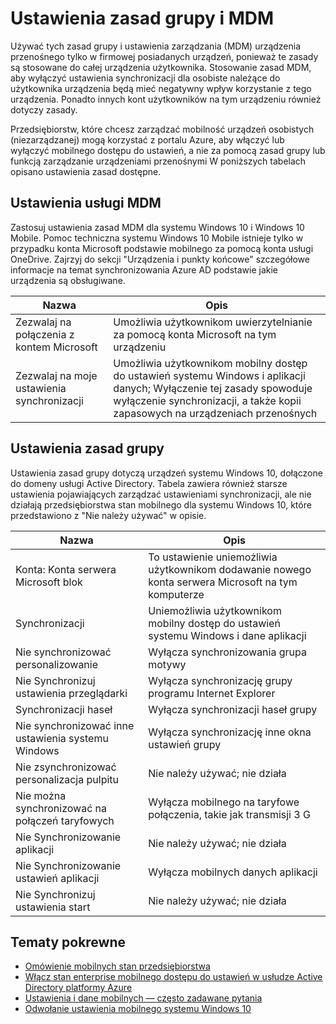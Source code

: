 <properties
    pageTitle="Ustawienia zasad i MDM grupy | Microsoft Azure"
    description="Informacje na temat zasad grupy i urządzenia przenośnego ustawienia zarządzania (MDM), które powinny być używane w firmowej posiadanych urządzeń. Te zasady są stosowane do całej urządzenia użytkownika."
    services="active-directory"
    keywords="Co to są grupy — zasady i ustawienia MDM dla mobilnego stan przedsiębiorstwa mobilny stan przedsiębiorstwa, chmury systemu windows"
    documentationCenter=""
    authors="femila"
    manager="swadhwa"
    editor="curtand"/>

<tags
    ms.service="active-directory"  
    ms.workload="identity"
    ms.tgt_pltfrm="na"
    ms.devlang="na"
    ms.topic="article"
    ms.date="09/27/2016"
    ms.author="femila"/>

# <a name="group-policy-and-mdm-settings"></a>Ustawienia zasad grupy i MDM

Używać tych zasad grupy i ustawienia zarządzania (MDM) urządzenia przenośnego tylko w firmowej posiadanych urządzeń, ponieważ te zasady są stosowane do całej urządzenia użytkownika. Stosowanie zasad MDM, aby wyłączyć ustawienia synchronizacji dla osobiste należące do użytkownika urządzenia będą mieć negatywny wpływ korzystanie z tego urządzenia. Ponadto innych kont użytkowników na tym urządzeniu również dotyczy zasady.

Przedsiębiorstw, które chcesz zarządzać mobilność urządzeń osobistych (niezarządzanej) mogą korzystać z portalu Azure, aby włączyć lub wyłączyć mobilnego dostępu do ustawień, a nie za pomocą zasad grupy lub funkcją zarządzanie urządzeniami przenośnymi
W poniższych tabelach opisano ustawienia zasad dostępne.

## <a name="mdm-settings"></a>Ustawienia usługi MDM
Zastosuj ustawienia zasad MDM dla systemu Windows 10 i Windows 10 Mobile.  Pomoc techniczna systemu Windows 10 Mobile istnieje tylko w przypadku konta Microsoft podstawie mobilnego za pomocą konta usługi OneDrive.  Zajrzyj do sekcji "Urządzenia i punkty końcowe" szczegółowe informacje na temat synchronizowania Azure AD podstawie jakie urządzenia są obsługiwane.

| Nazwa                               | Opis                                                          |
|------------------------------------|----------------------------------------------------------------------|
| Zezwalaj na połączenia z kontem Microsoft | Umożliwia użytkownikom uwierzytelnianie za pomocą konta Microsoft na tym urządzeniu |
| Zezwalaj na moje ustawienia synchronizacji             | Umożliwia użytkownikom mobilny dostęp do ustawień systemu Windows i aplikacji danych; Wyłączenie tej zasady spowoduje wyłączenie synchronizacji, a także kopii zapasowych na urządzeniach przenośnych                  |

## <a name="group-policy-settings"></a>Ustawienia zasad grupy
Ustawienia zasad grupy dotyczą urządzeń systemu Windows 10, dołączone do domeny usługi Active Directory. Tabela zawiera również starsze ustawienia pojawiających zarządzać ustawieniami synchronizacji, ale nie działają przedsiębiorstwa stan mobilnego dla systemu Windows 10, które przedstawiono z "Nie należy używać" w opisie.

| Nazwa                                | Opis |
|-------------------------------------|-------------|
| Konta: Konta serwera Microsoft blok  |To ustawienie uniemożliwia użytkownikom dodawanie nowego konta serwera Microsoft na tym komputerze|
| Synchronizacji                         |Uniemożliwia użytkownikom mobilny dostęp do ustawień systemu Windows i dane aplikacji|
| Nie synchronizować personalizowanie             |Wyłącza synchronizowania grupa motywy|
| Nie Synchronizuj ustawienia przeglądarki        |Wyłącza synchronizację grupy programu Internet Explorer|
| Synchronizacji haseł               |Wyłącza synchronizacji haseł grupy|
| Nie synchronizować inne ustawienia systemu Windows  |Wyłącza synchronizację inne okna ustawień grupy|
| Nie zsynchronizować personalizacja pulpitu |Nie należy używać; nie działa|
| Nie można synchronizować na połączeń taryfowych  |Wyłącza mobilnego na taryfowe połączenia, takie jak transmisji 3 G|
| Nie Synchronizowanie aplikacji                    |Nie należy używać; nie działa|
|Nie Synchronizowanie ustawień aplikacji             |Wyłącza mobilnych danych aplikacji|
|Nie Synchronizuj ustawienia start           |Nie należy używać; nie działa|


## <a name="related-topics"></a>Tematy pokrewne
- [Omówienie mobilnych stan przedsiębiorstwa](active-directory-windows-enterprise-state-roaming-overview.md)
- [Włącz stan enterprise mobilnego dostępu do ustawień w usłudze Active Directory platformy Azure](active-directory-windows-enterprise-state-roaming-enable.md)
- [Ustawienia i dane mobilnych — często zadawane pytania](active-directory-windows-enterprise-state-roaming-faqs.md)
- [Odwołanie ustawienia mobilnego systemu Windows 10](active-directory-windows-enterprise-state-roaming-windows-settings-reference.md)
